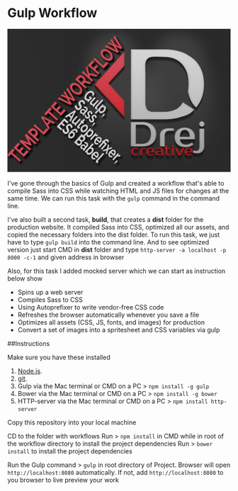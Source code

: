
# Gulp Workflow
![Gulp Workflow](Gulp-template.jpg)

I've gone through the basics of Gulp and created a workflow that's able to compile Sass into CSS while watching HTML and JS files for changes at the same time. We can run this task with the `gulp` command in the command line.

I've also built a second task, **build**, that creates a **dist** folder for the production website. It compiled Sass into CSS, optimized all our assets, and copied the necessary folders into the dist folder. To run this task, we just have to type `gulp build` into the command line. And to see optimized version just start CMD in **dist** folder and type `http-server -a localhost -p 8000 -c-1` and given address in browser

Also, for this task I added mocked server which we can start as instruction below show

* Spins up a web server
* Compiles Sass to CSS
* Using Autoprefixer to write vendor-free CSS code
* Refreshes the browser automatically whenever you save a file
* Optimizes all assets (CSS, JS, fonts, and images) for production
* Convert a set of images into a spritesheet and CSS variables via gulp


##Instructions

Make sure you have these installed

1. [Node.js](www.nodejs.org).
2. [git](www.git-scm.com).
3. Gulp via the Mac terminal or CMD on a PC > `npm install -g gulp`
4. Bower via the Mac terminal or CMD on a PC > `npm install -g bower`
6. HTTP-server via the Mac terminal or CMD on a PC  > `npm install http-server`


Copy this repository into your local machine

CD to the folder with workflows
Run > `npm install` in CMD while in root of the workflow directory to install the project dependencies
Run > `bower install` to install the project dependencies

Run the Gulp command > `gulp` in root directory of Project. Browser will open `http://localhost:8080` automatically.
If not, add `http://localhost:8080` to you browser to live preview your work
